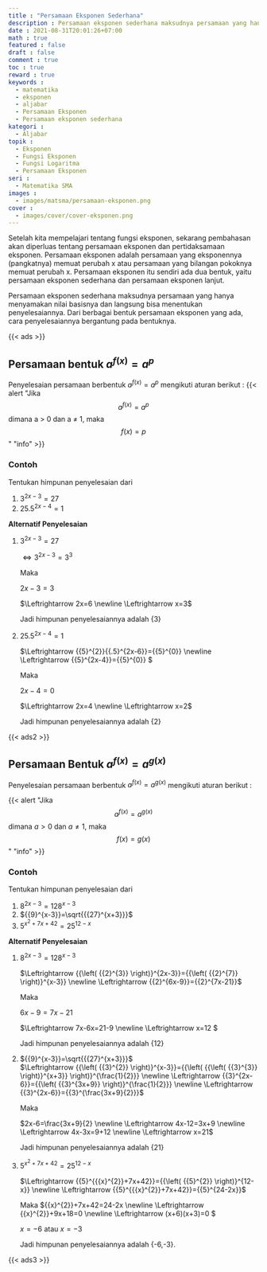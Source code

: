 ```yaml
---
title : "Persamaan Eksponen Sederhana"
description : Persamaan eksponen sederhana maksudnya persamaan yang hanya menyamakan nilai basisnya dan langsung bisa menentukan penyelesaiannya. Dari berbagai bentuk persamaan eksponen yang ada, cara penyelesaiannya bergantung pada bentuknya.
date : 2021-08-31T20:01:26+07:00
math : true
featured : false
draft : false
comment : true
toc : true
reward : true
keywords : 
  - matematika
  - eksponen
  - aljabar
  - Persamaan Eksponen
  - Persamaan eksponen sederhana
kategori : 
  - Aljabar
topik :
  - Eksponen
  - Fungsi Eksponen
  - Fungsi Logaritma
  - Persamaan Eksponen
seri : 
  - Matematika SMA
images : 
  - images/matsma/persamaan-eksponen.png
cover : 
  - images/cover/cover-eksponen.png
---
```


Setelah kita mempelajari tentang fungsi eksponen, sekarang pembahasan akan diperluas tentang persamaan eksponen dan pertidaksamaan eksponen. Persamaan eksponen adalah persamaan yang eksponennya (pangkatnya) memuat perubah x atau persamaan yang bilangan pokoknya memuat perubah x. Persamaan eksponen itu sendiri ada dua bentuk, yaitu persamaan eksponen sederhana dan persamaan eksponen lanjut. 

Persamaan eksponen sederhana maksudnya persamaan yang hanya menyamakan nilai basisnya dan langsung bisa menentukan penyelesaiannya. Dari berbagai bentuk persamaan eksponen yang ada, cara penyelesaiannya bergantung pada bentuknya.

{{< ads >}}

## Persamaan bentuk ${{a}^{f(x)}}={{a}^{p}}$

Penyelesaian persamaan berbentuk ${{a}^{f(x)}}={{a}^{p}}$ mengikuti aturan berikut :
{{< alert "Jika $${{a}^{f(x)}}={{a}^{p}}$$ dimana a > 0 dan a ≠ 1, maka $$f(x)=p$$" "info" >}}

### Contoh
Tentukan himpunan penyelesaian dari
1)	${{3}^{2x-3}}=27$
2)	${{25.5}^{2x-4}}=1$

**Alternatif Penyelesaian**

1)	${{3}^{2x-3}}=27$

    $\Leftrightarrow {{3}^{2x-3}}={{3}^{3}}$
    
    Maka 
    
    $2x-3=3$
    
    $\Leftrightarrow  2x=6 \newline \Leftrightarrow  x=3$

    Jadi himpunan penyelesaiannya adalah {3}
2)	${{25.5}^{2x-4}}=1$

    $\Leftrightarrow {{5}^{2}}{{.5}^{2x-6}}={{5}^{0}} \newline 
    \Leftrightarrow {{5}^{2x-4}}={{5}^{0}} $

    Maka 
    
    $2x-4=0$

    $\Leftrightarrow 2x=4 \newline \Leftrightarrow x=2$

    Jadi himpunan penyelesaiannya adalah {2}

{{< ads2 >}}

## Persamaan Bentuk ${{a}^{f(x)}}={{a}^{g(x)}}$
Penyelesaian persamaan berbentuk ${{a}^{f(x)}}={{a}^{g(x)}}$ mengikuti aturan berikut :

{{< alert "Jika $${{a}^{f(x)}}={{a}^{g(x)}}$$ dimana $a > 0$ dan $a ≠ 1$, maka $$f(x)=g(x)$$" "info" >}}

### Contoh

Tentukan himpunan penyelesaian dari
1)	${{8}^{2x-3}}={{128}^{x-3}}$
2)	${{9}^{x-3}}=\sqrt{{{27}^{x+3}}}$
3)	${{5}^{{{x}^{2}}+7x+42}}={{25}^{12-x}}$

**Alternatif Penyelesaian**

1)	${{8}^{2x-3}}={{128}^{x-3}}$

    $\Leftrightarrow {{\left( {{2}^{3}} \right)}^{2x-3}}={{\left( {{2}^{7}} \right)}^{x-3}} \newline \Leftrightarrow {{2}^{6x-9}}={{2}^{7x-21}}$

    Maka 
    
    $6x-9=7x-21$

    $\Leftrightarrow 7x-6x=21-9 \newline \Leftrightarrow x=12 $
    
    Jadi himpunan penyelesaiannya adalah {12}
2)	${{9}^{x-3}}=\sqrt{{{27}^{x+3}}}$  
    $\Leftrightarrow {{\left( {{3}^{2}} \right)}^{x-3}}={{\left( {{\left( {{3}^{3}} \right)}^{x+3}} \right)}^{\frac{1}{2}}} \newline \Leftrightarrow {{3}^{2x-6}}={{\left( {{3}^{3x+9}} \right)}^{\frac{1}{2}}} \newline \Leftrightarrow  {{3}^{2x-6}}={{3}^{\frac{3x+9}{2}}}$

    Maka 

    $2x-6=\frac{3x+9}{2} \newline \Leftrightarrow 4x-12=3x+9 \newline \Leftrightarrow 4x-3x=9+12 \newline \Leftrightarrow  x=21$

    Jadi himpunan penyelesaiannya adalah {21}
3)	${{5}^{{{x}^{2}}+7x+42}}={{25}^{12-x}}$
    
    $\Leftrightarrow {{5}^{{{x}^{2}}+7x+42}}={{\left( {{5}^{2}} \right)}^{12-x}} \newline \Leftrightarrow {{5}^{{{x}^{2}}+7x+42}}={{5}^{24-2x}}$

    Maka 
    ${{x}^{2}}+7x+42=24-2x \newline \Leftrightarrow {{x}^{2}}+9x+18=0 \newline \Leftrightarrow (x+6)(x+3)=0 $
    
    $x=-6$ atau $x=-3$
    
    Jadi himpunan penyelesaiannya adalah {-6,-3}.


{{< ads3 >}}